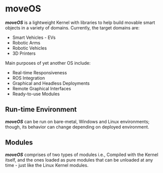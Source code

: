 # moveOS

***moveOS*** is a lightweight Kernel with libraries to help build movable smart objects in a variety of domains. Currently, the target domains are:

  * Smart Vehicles - EVs
  * Robotic Arms
  * Robotic Vehicles
  * 3D Printers

Main purposes of yet another OS include:

  * Real-time Responsiveness
  * ROS Integration
  * Graphical and Headless Deployments
  * Remote Graphical Interfaces
  * Ready-to-use Modules





## Run-time Environment

***moveOS*** can be run on bare-metal, Windows and Linux environments; though, its behavior can change depending on deployed environment.





## Modules

***moveOS*** comprises of two types of modules i.e., Compiled with the Kernel itself, and the ones loaded as pure modules that can be unloaded at any time - just like the Linux Kernel modules.





##
